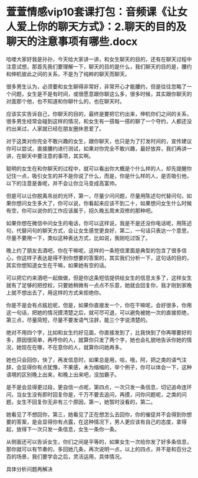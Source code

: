 # 萱萱情感vip10套课打包：音频课《让女人爱上你的聊天方式》：2.聊天的目的及聊天的注意事项有哪些.docx

哈喽大家好我是孙孙，今天给大家讲一讲，和女生聊天的目的，还有在聊天过程中注意试想，那首先我们要理解一下，聊天的目的是什么，我们聊天的目的是，腰约和伸机彼此之间的关系，不是为了纯粹的聊天而聊天。

很多男生认为，必须要和女生聊得非常好，非常开心才能腰约，但是往往忽略了一个问题，女生是不是有时间，或很愿意跟你聊这么多，很多时候，其实跟你聊天的对面那个他，也不知道和你聊什么的，也在聊天时。

应该实实告诉自己，你聊天的目的，最终是要把它约出来，伸机你们之间的关系，很多男生经常会碰到这样的情况，和女生有一搭每一搭的聊了一个夺约，人都还没约出来过，人家就已经在朋友圈休恩爱了。

对于这类对你完全不敢兴趣的女生，跟你聊天，也只是为了打发时间的，宣传建议你可以尝试，直接腰约进行测试，如果对你完全不敢兴趣，最好放弃，我们再讲一讲，在聊天中要注意的事项，其实啊。

聪明的女生在和你聊天的过程中，就可以看出你大概是个什么样的人，却先提醒你记住一点，吸引女生的并不是你说了什么，而是，你是什么样的人，是否吸引他，以下的注意是香呢，并不会让你立马变成高富帅。

但是可以让你脱离吊丝的光环，第一，尽量少问问题，尽量用陈述句代替问句，如果你想问女生多大了，你可以说，你看起来应该不到二十，如果想问女生什么时候有空，你可以说你的工作应该属于，招久晚五周末双修的那种吧。

如果你想在微信中问女生的电话，你可以这样说，我是不是还没你电话呢，用陈述句，代替问句的聊天方式，会让女生感觉更良好，第二，一句话只表达一个意思，尽量不要用一下，类似这种表达方式，比如说，我刚吃过饭了。

晚上约了朋友去酒吧，你在干嘛呢，这样的一条短信里面是典型的包含了很多信心，你这样子表达是得不到你想要的答案的，其实我们分析一下，这句话的目的，其实你想知道女生在干嘛，如果她有空的话。

可以把它约来酒吧一起做做，但是你这条短信提供给女生的信息太多了，这样女生就有了足够的把控权，只要她稍微有一点点不乐意，她就会回复你，我才刚到家晚上就不想出去了，用这样的方式来拒绝你。

你是不是会有点尴尬呢，但是，如果你直接发一个，你在干嘛呢，会好很多，你用这一句话，把她的情况摸清楚之后，就可尽可退，可以避免被她一次的直接拒绝，第三点，尽量简短，尽量不要发语气注辞，能三个字说清楚的。

绝对不用四个字，比如和女生约好见面，你直接发到了，比我快到了你再哪要好的多，原因很简单，再呼你的人，就算你只发了两个字，她也会礼貌地告诉你她的情况，她现在在哪，不在意你的人，就算你问她再多。

她也只会回你，快了，再发信息时，如果总是用，哈，哦，阿，把之类的语气注辞，会显得你有点犹豫，不果感，未为缩缩的，举个例子，你可以体会一下，这种语境的区别晚上出来，和晚上出来吧，没加霸子。

是不是会显得更过段，更自信一点呢，第四点，一次只发一条信息，切记追命连环问，当女生没有即时回复你是，千万不要去追问，再摸，问你问题呢，之类的问题，女生不回复你无非有三个原因，第一，她暂时没看的，第二。

她看见了不想回你，第三，她看见了正在想怎么去回你，你的催促并不会得到你想要的答案，是会显得你有点露，在这种情况下，男人更应该有自己的态度，拿得起，放得下一次只发一条信息，女生一条你一条。

从侧面还可以告诉女生，你们之间是平等的，如果女生一次给你发了好多条信息，那你就可以有节奏的，多回她几条，再次说明一点，以上的四点，并不是和百分之百的场景，我们要学会之后，灵活运用，具体情况。

具体分析问题再解决